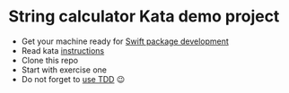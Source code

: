 # String calculator Kata demo project

- Get your machine ready for [Swift package development](https://developer.apple.com/documentation/xcode/creating-a-standalone-swift-package-with-xcode) 
- Read kata [instructions](Instruction.pdf)
- Clone this repo
- Start with exercise one
- Do not forget to [use TDD](https://www.codecademy.com/articles/tdd-red-green-refactor) 😉
